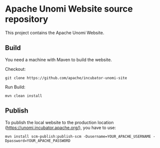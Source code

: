 
Apache Unomi Website source repository
======================================

This project contains the Apache Unomi Website.

## Build

You need a machine with Maven to build the website.

Checkout:

```
git clone https://github.com/apache/incubator-unomi-site
```

Run Build:

```
mvn clean install
```

## Publish

To publish the local website to the production location (https://unomi.incubator.apache.org/), you have to use:

```
mvn install scm-publish:publish-scm -Dusername=YOUR_APACHE_USERNAME -Dpassword=YOUR_APACHE_PASSWORD
```
